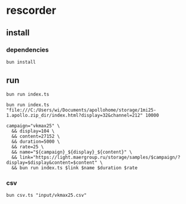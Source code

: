 # rescorder

## install

### dependencies

```shell
bun install
```

## run

```shell
bun run index.ts
```

```shell
bun run index.ts "file:///C:/Users/wi/Documents/apollohome/storage/1mi25-1.apollo.zip_dir/index.html?display=32&channel=212" 10000
```

```shell
campaign="vkmax25" \
  && display=104 \
  && content=27152 \
  && duration=5000 \
  && rate=25 \
  && name="${campaign}_${display}_${content}" \
  && link="https://light.maergroup.ru/storage/samples/$campaign/?display=$display&content=$content" \
  && bun run index.ts $link $name $duration $rate
```

### csv

```shell
bun csv.ts "input/vkmax25.csv"
```

